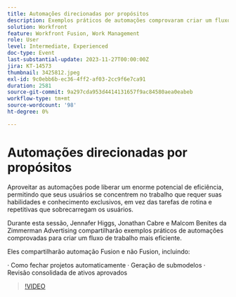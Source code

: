 ```yaml
---
title: Automações direcionadas por propósitos
description: Exemplos práticos de automações comprovaram criar um fluxo de trabalho mais eficiente.
solution: Workfront
feature: Workfront Fusion, Work Management
role: User
level: Intermediate, Experienced
doc-type: Event
last-substantial-update: 2023-11-27T00:00:00Z
jira: KT-14573
thumbnail: 3425812.jpeg
exl-id: 9c0ebb6b-ec36-4ff2-af03-2cc9f6e7ca91
duration: 2581
source-git-commit: 9a297cda953d4414131657f9ac84580aea0eabeb
workflow-type: tm+mt
source-wordcount: '98'
ht-degree: 0%

---
```


# Automações direcionadas por propósitos

Aproveitar as automações pode liberar um enorme potencial de eficiência, permitindo que seus usuários se concentrem no trabalho que requer suas habilidades e conhecimento exclusivos, em vez das tarefas de rotina e repetitivas que sobrecarregam os usuários.

Durante esta sessão, Jennafer Higgs, Jonathan Cabre e Malcom Benites da Zimmerman Advertising compartilharão exemplos práticos de automações comprovadas para criar um fluxo de trabalho mais eficiente.

Eles compartilharão automação Fusion e não Fusion, incluindo:

· Como fechar projetos automaticamente
· Geração de submodelos
· Revisão consolidada de ativos aprovados

>[!VIDEO](https://video.tv.adobe.com/v/3425812/?learn=on)
